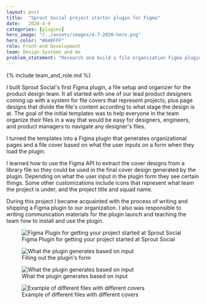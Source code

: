 ```yaml
---
layout: post
title:  "Sprout Social project starter plugin for Figma"
date:   2020-4-9  
categories: [plugins]
hero_image: "/../assets/images/4-7-2020-hero.png"
hero_color: "#A48FFF"
role: Front-end Development
team: Design Systems and me
problem_statement: "Research and build a file organization Figma plugin for the product design team."
---
```


{% include team_and_role.md %}

I built Sprout Social's first Figma plugin, a file setup and organizer for the product design team. It all started with one of our lead product designers coming up with a system for file covers that represent projects, plus page designs that divide the file's content according to what stage the design is at. The goal of the initial templates was to help everyone in the team organize their files in a way that would be easy for designers, engineers, and product managers to navigate any designer's files.

I turned the templates into a Figma plugin that generates organizational pages and a file cover based on what the user inputs on a form when they load the plugin.

I learned how to use the Figma API to extract the cover designs from a library file so they could be used in the final cover design generated by the plugin. Depending on what the user input in the plugin form they see certain things. Some other customizations include icons that represent what team the project is under, and the project title and squad name.

During this project I became acquainted with the process of writing and shipping a Figma plugin to our organization. I also was responsible to writing communication materials for the plugin launch and teaching the team how to install and use the plugin.

<figure>
	<img src="../../../../../../assets/images/plugin-1.png" title="Figma Plugin for getting your project started at Sprout Social" />
	<figcaption class="media-caption center">Figma Plugin for getting your project started at Sprout Social</figcaption>
</figure>

<figure>
	<img src="../../../../../../assets/images/plugin-2.png" title="What the plugin generates based on input" />
	<figcaption class="media-caption center">Filling out the plugin's form</figcaption>
</figure>

<figure>
	<img src="../../../../../../assets/images/plugin-3.png" title="What the plugin generates based on input" />
	<figcaption class="media-caption center">What the plugin generates based on input</figcaption>
</figure>

<figure>
	<img src="../../../../../../assets/images/plugin-4.png" title="Example of different files with different covers" />
	<figcaption class="media-caption center">Example of different files with different covers</figcaption>
</figure>